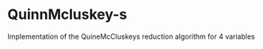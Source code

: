 QuinnMcluskey-s
===============

Implementation of the QuineMcCluskeys reduction algorithm for 4 variables

